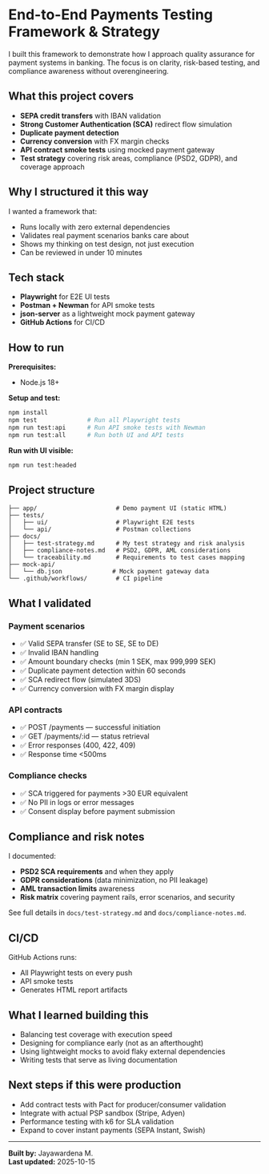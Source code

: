# End-to-End Payments Testing Framework & Strategy

I built this framework to demonstrate how I approach quality assurance for payment systems in banking. The focus is on clarity, risk-based testing, and compliance awareness without overengineering.

## What this project covers

- **SEPA credit transfers** with IBAN validation
- **Strong Customer Authentication (SCA)** redirect flow simulation
- **Duplicate payment detection**
- **Currency conversion** with FX margin checks
- **API contract smoke tests** using mocked payment gateway
- **Test strategy** covering risk areas, compliance (PSD2, GDPR), and coverage approach

## Why I structured it this way

I wanted a framework that:
- Runs locally with zero external dependencies
- Validates real payment scenarios banks care about
- Shows my thinking on test design, not just execution
- Can be reviewed in under 10 minutes

## Tech stack

- **Playwright** for E2E UI tests
- **Postman + Newman** for API smoke tests
- **json-server** as a lightweight mock payment gateway
- **GitHub Actions** for CI/CD

## How to run

**Prerequisites:**
- Node.js 18+

**Setup and test:**
```bash
npm install
npm test              # Run all Playwright tests
npm run test:api      # Run API smoke tests with Newman
npm run test:all      # Run both UI and API tests
```

**Run with UI visible:**
```bash
npm run test:headed
```

## Project structure

```
├── app/                      # Demo payment UI (static HTML)
├── tests/
│   ├── ui/                   # Playwright E2E tests
│   └── api/                  # Postman collections
├── docs/
│   ├── test-strategy.md      # My test strategy and risk analysis
│   ├── compliance-notes.md   # PSD2, GDPR, AML considerations
│   └── traceability.md       # Requirements to test cases mapping
├── mock-api/
│   └── db.json              # Mock payment gateway data
└── .github/workflows/        # CI pipeline
```

## What I validated

### Payment scenarios
- ✅ Valid SEPA transfer (SE to SE, SE to DE)
- ✅ Invalid IBAN handling
- ✅ Amount boundary checks (min 1 SEK, max 999,999 SEK)
- ✅ Duplicate payment detection within 60 seconds
- ✅ SCA redirect flow (simulated 3DS)
- ✅ Currency conversion with FX margin display

### API contracts
- ✅ POST /payments — successful initiation
- ✅ GET /payments/:id — status retrieval
- ✅ Error responses (400, 422, 409)
- ✅ Response time <500ms

### Compliance checks
- ✅ SCA triggered for payments >30 EUR equivalent
- ✅ No PII in logs or error messages
- ✅ Consent display before payment submission

## Compliance and risk notes

I documented:
- **PSD2 SCA requirements** and when they apply
- **GDPR considerations** (data minimization, no PII leakage)
- **AML transaction limits** awareness
- **Risk matrix** covering payment rails, error scenarios, and security

See full details in `docs/test-strategy.md` and `docs/compliance-notes.md`.

## CI/CD

GitHub Actions runs:
- All Playwright tests on every push
- API smoke tests
- Generates HTML report artifacts

## What I learned building this

- Balancing test coverage with execution speed
- Designing for compliance early (not as an afterthought)
- Using lightweight mocks to avoid flaky external dependencies
- Writing tests that serve as living documentation

## Next steps if this were production

- Add contract tests with Pact for producer/consumer validation
- Integrate with actual PSP sandbox (Stripe, Adyen)
- Performance testing with k6 for SLA validation
- Expand to cover instant payments (SEPA Instant, Swish)

---

**Built by:** Jayawardena M.  
**Last updated:** 2025-10-15
